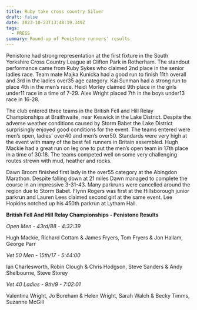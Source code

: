 ```yaml
---
title: Ruby take cross country Silver
draft: false
date: 2023-10-23T13:48:19.349Z
tags:
  - PRESS
summary: Round-up of Penistone runners' results
---
```

Penistone had strong representation at the first fixture in the South Yorkshire Cross Country League at Clifton Park in Rotherham.  The standout performance came from Ruby Sykes who claimed 2nd place in the senior ladies race.  Team mate Majka Kunicka had a good run to finish 11th overall and 3rd in the ladies over35 age category.  Kai Sunman had a strong run to place 4th in the men’s race.  Heidi Morley claimed 9th place in the girls under11 race in a time of 7-29.  Alex Wright placed 7th in the boys under13 race in 16-28.

T﻿he club entered three teams in the British Fell and Hill Relay Championships at Braithwaite, near Keswick in the Lake District.  Despite the adverse weather conditions caused by Storm Babet the Lake District surprisingly enjoyed good conditions for the event.  The teams entered were men’s open, ladies' over40 and men’s over50.  Standards were very high at the event with many of the best fell runners in Britain assembled.  Hugh Mackie had a great run on leg one to put the men’s open team in 17th place in a time of 30:18.  The teams competed well on some very challenging routes strewn with mud, heather and rocks.

Dawn Broom finished first lady in the over55 category at the Abingdon Marathon.  Despite falling down at 21 miles Dawn managed to complete the course in an impressive 3-31-43.  Many parkruns were cancelled around the region due to Storm Babet.  Flynn Rogers was first at the Hillsborough junior parkrun and Lauren Lees claimed second girl at the same event.  Lee Hopkins notched up his 450th parkrun at Lytham Hall.

**British Fell And Hill Relay Championships - Penistone Results**

*Open Men - 43rd/88 - 4:32:39*

Hugh Mackie, Richard Cottam & James Fryers, Tom Fryers & Jon Hallam, George Parr

*V﻿et 50 Men - 15th/17 - 5:44:00*

Ian Charlesworth, Robin Clough & Chris Hodgson, Steve Sanders & Andy Shelbourne, Steve Storey

*Vet 40 Ladies - 9th/9 - 7:02:01*

Valentina Wright, Jo Boreham & Helen Wright, Sarah Walch & Becky Timms, Suzanne McGill